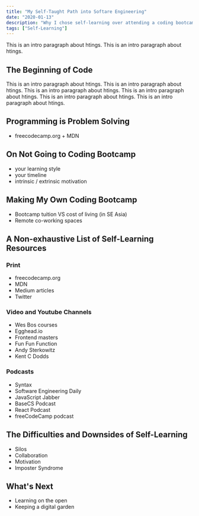 ```yaml
---
title: "My Self-Taught Path into Softare Engineering"
date: "2020-01-13"
description: "Why I chose self-learning over attending a coding bootcamp."
tags: ["Self-Learning"]
---
```


This is an intro paragraph about htings. This is an intro paragraph about htings.

## The Beginning of Code

This is an intro paragraph about htings. This is an intro paragraph about htings. This is an intro paragraph about htings. This is an intro paragraph about htings. This is an intro paragraph about htings. This is an intro paragraph about htings.

## Programming is Problem Solving

- freecodecamp.org + MDN

## On Not Going to Coding Bootcamp

- your learning style
- your timeline
- intrinsic / extrinsic motivation

## Making My Own Coding Bootcamp

- Bootcamp tuition VS cost of living (in SE Asia)
- Remote co-working spaces

## A Non-exhaustive List of Self-Learning Resources

### Print

- freecodecamp.org
- MDN
- Medium articles
- Twitter

### Video and Youtube Channels

- Wes Bos courses
- Egghead.io
- Frontend masters
- Fun Fun Function
- Andy Sterkowitz
- Kent C Dodds

### Podcasts

- Syntax
- Software Engineering Daily
- JavaScript Jabber
- BaseCS Podcast
- React Podcast
- freeCodeCamp podcast

## The Difficulties and Downsides of Self-Learning

- Silos
- Collaboration
- Motivation
- Imposter Syndrome

## What's Next

- Learning on the open
- Keeping a digital garden
